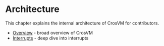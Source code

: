 # Architecture

This chapter explains the internal architecture of CrosVM for contributors.

- [Overview](./overview.md) - broad overview of CrosVM
- [Interrupts](./interrupts.md) - deep dive into interrupts
